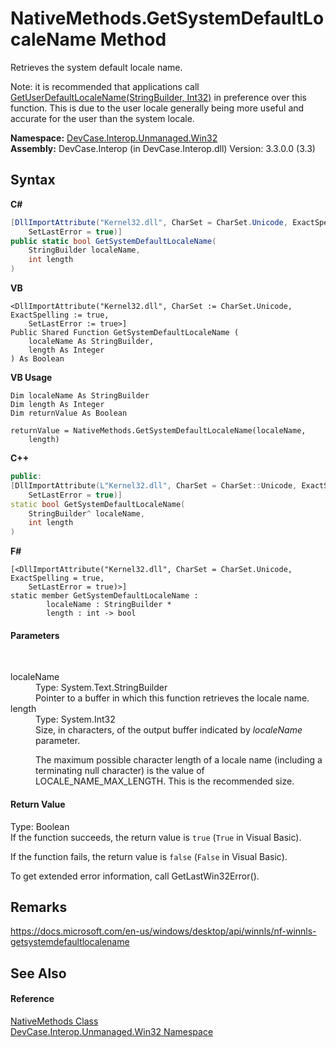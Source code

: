 # NativeMethods.GetSystemDefaultLocaleName Method 
 

Retrieves the system default locale name. 

 Note: it is recommended that applications call <a href="M_DevCase_Interop_Unmanaged_Win32_NativeMethods_GetUserDefaultLocaleName">GetUserDefaultLocaleName(StringBuilder, Int32)</a> in preference over this function. This is due to the user locale generally being more useful and accurate for the user than the system locale.

**Namespace:**&nbsp;<a href="N_DevCase_Interop_Unmanaged_Win32">DevCase.Interop.Unmanaged.Win32</a><br />**Assembly:**&nbsp;DevCase.Interop (in DevCase.Interop.dll) Version: 3.3.0.0 (3.3)

## Syntax

**C#**<br />
``` C#
[DllImportAttribute("Kernel32.dll", CharSet = CharSet.Unicode, ExactSpelling = true, 
	SetLastError = true)]
public static bool GetSystemDefaultLocaleName(
	StringBuilder localeName,
	int length
)
```

**VB**<br />
``` VB
<DllImportAttribute("Kernel32.dll", CharSet := CharSet.Unicode, ExactSpelling := true, 
	SetLastError := true>]
Public Shared Function GetSystemDefaultLocaleName ( 
	localeName As StringBuilder,
	length As Integer
) As Boolean
```

**VB Usage**<br />
``` VB Usage
Dim localeName As StringBuilder
Dim length As Integer
Dim returnValue As Boolean

returnValue = NativeMethods.GetSystemDefaultLocaleName(localeName, 
	length)
```

**C++**<br />
``` C++
public:
[DllImportAttribute(L"Kernel32.dll", CharSet = CharSet::Unicode, ExactSpelling = true, 
	SetLastError = true)]
static bool GetSystemDefaultLocaleName(
	StringBuilder^ localeName, 
	int length
)
```

**F#**<br />
``` F#
[<DllImportAttribute("Kernel32.dll", CharSet = CharSet.Unicode, ExactSpelling = true, 
	SetLastError = true)>]
static member GetSystemDefaultLocaleName : 
        localeName : StringBuilder * 
        length : int -> bool 

```


#### Parameters
&nbsp;<dl><dt>localeName</dt><dd>Type: System.Text.StringBuilder<br />Pointer to a buffer in which this function retrieves the locale name.</dd><dt>length</dt><dd>Type: System.Int32<br />Size, in characters, of the output buffer indicated by *localeName* parameter. 

 The maximum possible character length of a locale name (including a terminating null character) is the value of LOCALE_NAME_MAX_LENGTH. This is the recommended size.</dd></dl>

#### Return Value
Type: Boolean<br />If the function succeeds, the return value is `true` (`True` in Visual Basic). 

 If the function fails, the return value is `false` (`False` in Visual Basic). 

 To get extended error information, call GetLastWin32Error().

## Remarks
<a href="https://docs.microsoft.com/en-us/windows/desktop/api/winnls/nf-winnls-getsystemdefaultlocalename" target="_blank">https://docs.microsoft.com/en-us/windows/desktop/api/winnls/nf-winnls-getsystemdefaultlocalename</a>

## See Also


#### Reference
<a href="T_DevCase_Interop_Unmanaged_Win32_NativeMethods">NativeMethods Class</a><br /><a href="N_DevCase_Interop_Unmanaged_Win32">DevCase.Interop.Unmanaged.Win32 Namespace</a><br />